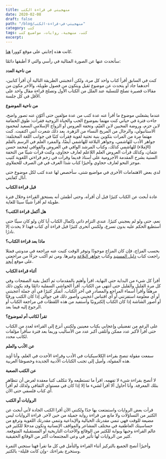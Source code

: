 ```yaml
---
title: منهجيتي في قراءة الكتب
date: 2020-02-08
draft: false
path: "/blog/منهجيتي-في-قراءة-الكتب"
category: كتب
tags: كتب، منهجية، روايات، مواضيع كتب
excerpt:
---
```


كانت هذه إجابتي على موقع كوورا [هنا](https://ar.quora.com/%25D9%2585%25D8%25A7-%25D9%2587%25D9%258A-%25D9%2585%25D9%2586%25D9%2587%25D8%25AC%25D9%258A%25D8%25AA%25D9%2583-%25D9%2581%25D9%258A-%25D9%2582%25D8%25B1%25D8%25A7%25D8%25A1%25D8%25A9-%25D8%25A7%25D9%2584%25D9%2583%25D8%25AA%25D8%25A8/answers/196734723?srid=ysA8s "ما هي منهجيتك في قراءة الكتب؟ إجابتي").

سأتحدث عنها عن الصورة المثالية في رأسي والتي لا أطبقها دائمًا:

**من ناحية العدد**

كنت في السابق أقرأ كتاب واحد كل مرة، ولكن أعجبتني الطريقة التالية أن أقرأ كتابين، أحدهما جاد أو يتحدث عن موضوع ثقيل ويتكون من فصول طويلة، والآخر مكون من مقالات قصيرة تصلح للتسلية عند الملل من الكتاب الأول وتصلح قراءة مقال واحد على الأقل في كل جلسة.

**من ناحية الموضوع**

عندما يشغلني موضوع ما أقرأ عنه عدة كتب من عدة مؤلفين حتى أكوّن عنه تصور واضح، جاءت فترة في حياتي كنت مهتما بموضوع الحب والحياة الزوجية فقرأت: طوق الحمامة لابن حزم، وروضة المحبين لابن القيّم، وتحفة العروس أو الزواج الإسلامي السعيد لمحمود الاستانبولي، والرجال من المريخ النساء من الزهرة. بعد ذلك شعرت أنني اكتفيت. كنت مهتما مرة من المرات بتكوين بنية تحتية لغوية فقرأت كتبًا في جوانب اللغة المختلفة: جواهر الأدب للهاشمي، وجواهر البلاغة للهاشمي أيضًا، والمفرد العلم في الرسم بالقلم (الإملاء) للهاشمي كذلك، وكتاب المرشد الوافي في العروض والقوافي لمحمد حسن عثمان، وكذلك قرأت العروض العلم اللاعلم لعارف حجاوي، وكنت قرأت شيئًا من التحفة السنية بشرح المقدمة الآجرومية على أستاذ قديما وقرأت في زخم قراءتي اللغوية كتيب موجز النحو لعارف حجاوي وأخيرًا كتاب شذا العرف في فن الصرف للحملاوي.

لدي بعض الاهتمامات الأخرى في مواضيع شتى، سأخصص لها عدة كتب لكل موضوع حتى أنال كفايتي.

**قبل قراءة الكتاب**

عادة أبحث عن الكتاب كثيرًا قبل أن أقرأه، وحتى أطمئن أنه يستحق القراءة وخلال فترة طويلة لم أقرأ شيئًا سيئا للغاية.

**هل أكمل قراءة الكتب؟**

نعم، حتى ولو لم يعجبني كثيرُا. عندي التزام ذاتي بإكمال الكتاب أيا كان ولو كان سيئًا حتى أستطيع الحكم عليه بدون تسرع، ولكنني أتحرى كثيرًا قبل قراءة أي كتاب فهذا لا يحدث إلا نادرُا.

**ماذا بعد قراءة الكتاب؟**

بحسب المزاج، فإن كان المزاج موجودًا وتوفر الوقت كتبت عنه مراجعة في مدونتي فمثلا راجعت كتاب [دليل المستبد](عن-كتاب-دليل-المستبد) وكتاب [جواهر البلاغة](عن-كتاب-جواهر-البلاغة-لأحمد-الهاشمي) وغيرها. ومن ثم أكتب جزءًا من مراجعتي على موقع [أبجد](https://www.abjjad.com/profile/2257387537/%D9%88%D8%A7%D8%AB%D9%82-%D8%A7%D9%84%D8%B4%D9%88%D9%8A%D8%B7%D8%B1/).

**أثناء قراءة الكتاب**

أقرأ كل شيء من البداية حتى النهاية، اقرأ وأهتم بالمقدمات ثم أكمل بقية الصفحات وفي كل مرة القليل والقليل حتى أنتهى من الكتاب. أقرأ الحواشي السفلية دائمًا وقد يكون ذلك مرهقًأ وأقرأ أسماء المراجع والمصادر في آخر الكتاب. أتفكر كثيرًا في أي جملة أعجبتني أو أي معلومة استفزتني أو أي اقتباس أعجبني وأصور ذلك في جوالي إذا كان الكتب ورقيًا أو أصور الشاشة إذا كان الكتاب إلكترونيًا وأستفيد من هذه اللقطات في مراجعة الكتاب أو الرجوع إليه فيما بعد.

**تقرأ لكاتب أم لموضوع؟**

على الرغم من تفضيلي وإعجابي بكتاب معينين ولكنني أنزع إلى القراءة لعدد من الكتاب حتى أقرأ لأكبر عدد ممكن وأتلقى أكبر عدد من الأساليب وربما بعد فترة سأقرأ مؤلفات لكاتب محدد.

**عن الأدب والعلم**

سمعت مقولة تنصح بقراءة الكلاسيكيات في الأدب وقراءة الأحدث في العلم، وأنا أؤيد هذه المقولة، وأميل إلى تجنب الكتابات الأدبية الجديدة وخصوصًا العربية.

**عن الكتب الصعبة**

لا أنصح بقراءة شيء لا تفهمه، اقرأ ما تستطيعه ولا تتكلف كتبا معقدة لغرض أن تتظاهر بتلك المعرفة. وأنا أحاول ألا أقرأ لشيء ما إلا إذا كان في مستواي الثقافي ولذلك لم أقرأ أي كتاب فلسفي حتى الآن.

**الروايات أو الكتب**

قرأت بعض الروايات واستمتعت بها جدًا ولكنني الآن أقرا الكتب الجادة لأني أبحث عن الكثير من التساؤلات ولا مانع من قراءة رواية جميلة من حين لآخر. قراءة الروايات ليس مضيعة للوقت فهي تنمي مقدرتك الخيالية والإبداعية وتنمي مقدرتك اللغوية وترفع من حساسيتك العاطفية في مختلف المشاعر والمواقف الإنسانية وتكون مدخلا للكثير في عالم القراءة وحبها وبوابة للكثير من الوقائع والأحداث التاريخية أو المستقبلية المتوقعة. كثير من الروايات لها تأثير في وعي المجتمعات أكثر من الوقائع الحقيقية.

وأخيرًأ أنصح الجميع بالتركيز أثناء القراءة والتأمل في كل ما تقرأ فهنا ستجني الثمرة وستخرج بقراءتك -وإن كانت قليلة- بالكثير.